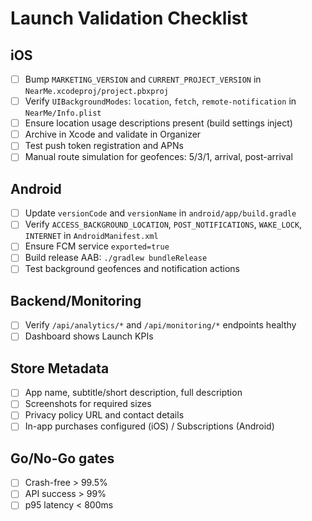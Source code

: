 # Launch Validation Checklist

## iOS
- [ ] Bump `MARKETING_VERSION` and `CURRENT_PROJECT_VERSION` in `NearMe.xcodeproj/project.pbxproj`
- [ ] Verify `UIBackgroundModes`: `location`, `fetch`, `remote-notification` in `NearMe/Info.plist`
- [ ] Ensure location usage descriptions present (build settings inject)
- [ ] Archive in Xcode and validate in Organizer
- [ ] Test push token registration and APNs
- [ ] Manual route simulation for geofences: 5/3/1, arrival, post-arrival

## Android
- [ ] Update `versionCode` and `versionName` in `android/app/build.gradle`
- [ ] Verify `ACCESS_BACKGROUND_LOCATION`, `POST_NOTIFICATIONS`, `WAKE_LOCK`, `INTERNET` in `AndroidManifest.xml`
- [ ] Ensure FCM service `exported=true`
- [ ] Build release AAB: `./gradlew bundleRelease`
- [ ] Test background geofences and notification actions

## Backend/Monitoring
- [ ] Verify `/api/analytics/*` and `/api/monitoring/*` endpoints healthy
- [ ] Dashboard shows Launch KPIs

## Store Metadata
- [ ] App name, subtitle/short description, full description
- [ ] Screenshots for required sizes
- [ ] Privacy policy URL and contact details
- [ ] In-app purchases configured (iOS) / Subscriptions (Android)

## Go/No-Go gates
- [ ] Crash-free > 99.5%
- [ ] API success > 99%
- [ ] p95 latency < 800ms
